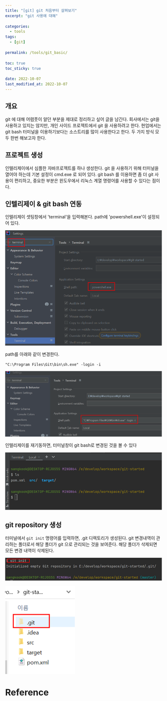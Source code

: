 ```yaml
---
title: "[git] git 처음부터 살펴보기"
excerpt: "git 사용에 대해"

categories:
  - tools
tags:
  - [git]

permalink: /tools/git_basic/

toc: true
toc_sticky: true

date: 2022-10-07
last_modified_at: 2022-10-07
---
```



## 개요

git 에 대해 어렴풋이 알던 부분을 제대로 정리하고 싶어 글을 남긴다.
회사에서는 git을 사용하고 있지는 않지만, 개인 사이드 프로젝트에서 git 을 사용하려고 한다. 현업에서는 git bash 터미널을 이용하기보다는 소스트리를 많이 사용한다고 한다. 두 가지 방식 모두 한번 해보고자 한다. 

## 프로젝트 생성

인텔리제이에서 심플한 자바프로젝트를 하나 생성한다. 
git 을 사용하기 위해 터미널을 열어야 하는데 기본 설정이 cmd.exe 로 되어 있다. git bash 를 이용하면 좀 더 git 사용이 편리하고, 중요한 부분은 윈도우에서 리눅스 계열 명령어를 사용할 수 있다는 점이다. 

## 인텔리제이 & git bash 연동

인텔리제이 셋팅창에서 'terminal'을 입력해본다. path에 'powershell.exe'이 설정되어 있다. 

![image1](/assets/images/page16/img1.png)

path를 아래와 같이 변경한다. 

`"C:\Program Files\Git\bin\sh.exe" -login -i`

![image1](/assets/images/page16/img2.png)

인텔리제이를 재기동하면, 터미널창이 git bash로 변경된 것을 볼 수 있다 

![image1](/assets/images/page16/img3.png)

## git repository 생성

터미널에서 `git init` 명령어를 입력하면, .git 디렉토리가 생성된다. git 변경내역이 관리하는 폴더로서 해당 폴더가 git 으로 관리되는 것을 보여준다. 해당 폴더가 삭제되면 모든 변경 내역이 삭제된다.

![image1](/assets/images/page16/img4.png)

![image1](/assets/images/page16/img5.png)


# Reference

